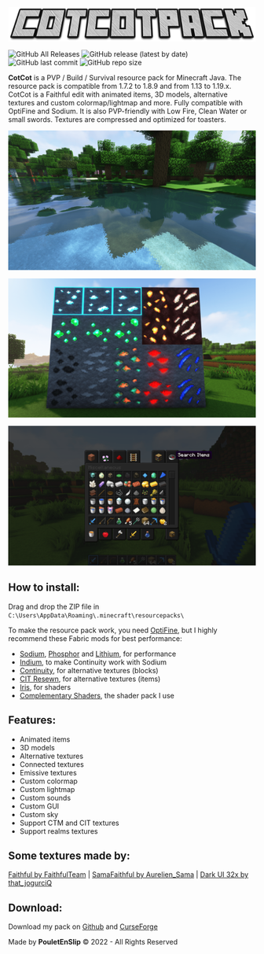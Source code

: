[![](https://github.com/PouletEnSlip/pouletenslip.github.io/blob/main/pages/cotcotpack/img/logo.png)](https://pouletenslip.github.io/pages/cotcotpack/)

![GitHub All Releases](https://img.shields.io/github/downloads/PouletEnSlip/CotCotPack/total?style=for-the-badge) ![GitHub release (latest by date)](https://img.shields.io/github/v/release/PouletEnSlip/CotCotPack?style=for-the-badge) ![GitHub last commit](https://img.shields.io/github/last-commit/PouletEnSlip/CotCotPack/master?style=for-the-badge) ![GitHub repo size](https://img.shields.io/github/repo-size/PouletEnSlip/CotCotPack?style=for-the-badge)

**CotCot** is a PVP / Build / Survival resource pack for Minecraft Java. The resource pack is compatible from 1.7.2 to 1.8.9 and from 1.13 to 1.19.x. CotCot is a Faithful edit with animated items, 3D models, alternative textures and custom colormap/lightmap and more. Fully compatible with OptiFine and Sodium. It is also PVP-friendly with Low Fire, Clean Water or small swords. Textures are compressed and optimized for toasters.

![0](https://github.com/PouletEnSlip/CotCotPack/blob/main/img/1.png)

![1](https://github.com/PouletEnSlip/CotCotPack/blob/main/img/4.png)

![2](https://github.com/PouletEnSlip/CotCotPack/blob/main/img/5.png)

## How to install:

Drag and drop the ZIP file in ```C:\Users\AppData\Roaming\.minecraft\resourcepacks\```

To make the resource pack work, you need [OptiFine](https://www.optifine.net/home), but I highly recommend these Fabric mods for best performance:

* [Sodium](https://www.curseforge.com/minecraft/mc-mods/sodium), [Phosphor](https://www.curseforge.com/minecraft/mc-mods/phosphor) and [Lithium](https://www.curseforge.com/minecraft/mc-mods/lithium), for performance
* [Indium](https://www.curseforge.com/minecraft/mc-mods/indium), to make Continuity work with Sodium
* [Continuity](https://www.curseforge.com/minecraft/mc-mods/continuity), for alternative textures (blocks)
* [CIT Resewn](https://www.curseforge.com/minecraft/mc-mods/cit-resewn), for alternative textures (items)
* [Iris](https://www.curseforge.com/minecraft/mc-mods/irisshaders), for shaders
* [Complementary Shaders](https://www.curseforge.com/minecraft/customization/complementary-shaders), the shader pack I use

## Features:
* Animated items
* 3D models
* Alternative textures
* Connected textures
* Emissive textures
* Custom colormap
* Custom lightmap
* Custom sounds
* Custom GUI
* Custom sky
* Support CTM and CIT textures
* Support realms textures

## Some textures made by:

[Faithful by FaithfulTeam](https://www.curseforge.com/minecraft/texture-packs/faithful-32x) | [SamaFaithful by Aurelien_Sama](https://www.youtube.com/channel/UCM2e9ub5nKQIvYbIPxSTbOg) | [Dark UI 32x by that_jogurciQ](https://www.curseforge.com/minecraft/texture-packs/dark-ui-32x)

## Download:

Download my pack on [Github](https://github.com/PouletEnSlip/CotCotPack/releases) and [CurseForge](https://www.curseforge.com/minecraft/texture-packs/cotcotpack/)

Made by **PouletEnSlip** © 2022 - All Rights Reserved
